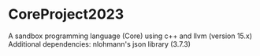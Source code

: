 # CoreProject2023
A sandbox programming language (Core) using c++ and llvm (version 15.x)
Additional dependencies: nlohmann's json library (3.7.3)
